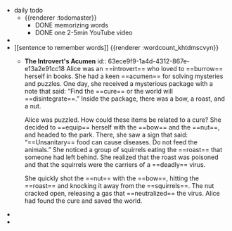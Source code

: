 - daily todo
	- {{renderer :todomaster}}
		- DONE memorizing words
		- DONE one 2-5min YouTube video
-
- [[sentence to remember words]] {{renderer :wordcount_khtdmscvyn}}
	- **The Introvert's Acumen**
	  id:: 63ece9f9-1a4d-4312-867e-e13a2e91cc18
	  Alice was an ==introvert== who loved to ==burrow== herself in books. She had a keen ==acumen== for solving mysteries and puzzles. One day, she received a mysterious package with a note that said: “Find the ==cure== or the world will ==disintegrate==.” Inside the package, there was a bow, a roast, and a nut.
	  
	  Alice was puzzled. How could these items be related to a cure? She decided to ==equip== herself with the ==bow== and the ==nut==, and headed to the park. There, she saw a sign that said: “==Unsanitary== food can cause diseases. Do not feed the animals.” She noticed a group of squirrels eating the ==roast== that someone had left behind. She realized that the roast was poisoned and that the squirrels were the carriers of a ==deadly== virus.
	  
	  She quickly shot the ==nut== with the ==bow==, hitting the ==roast== and knocking it away from the ==squirrels==. The nut cracked open, releasing a gas that ==neutralized== the virus. Alice had found the cure and saved the world.
-
-